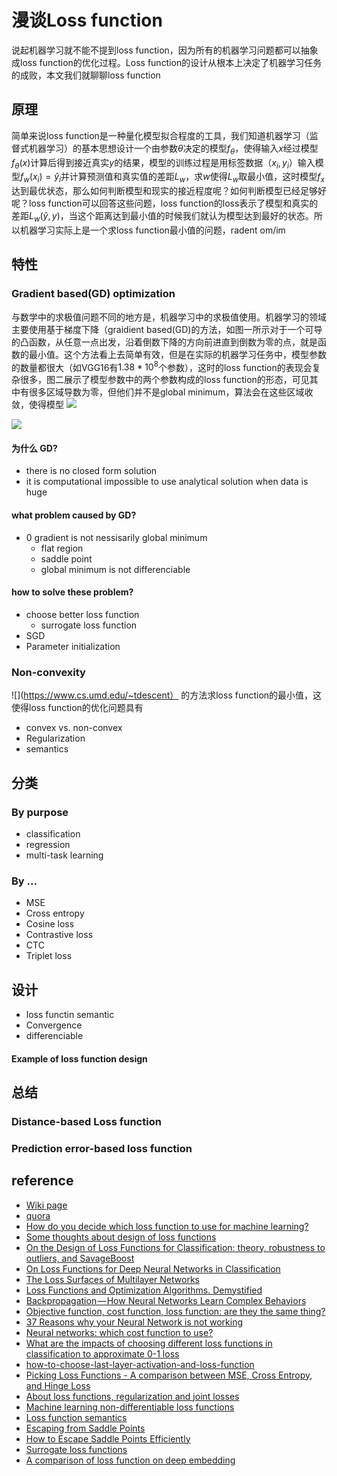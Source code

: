 # 漫谈Loss function
说起机器学习就不能不提到loss function，因为所有的机器学习问题都可以抽象成loss function的优化过程。Loss function的设计从根本上决定了机器学习任务的成败，本文我们就聊聊loss function

## 原理
简单来说loss function是一种量化模型拟合程度的工具，我们知道机器学习（监督式机器学习）的基本思想设计一个由参数$\theta$决定的模型$f_\theta$，使得输入$x$经过模型$f_\theta(x)$计算后得到接近真实$y$的结果，模型的训练过程是用标签数据（$x_i, y_i$）输入模型$f_w(x_i) = \hat y_i$并计算预测值和真实值的差距$L_w$，求$w$使得$L_w$取最小值，这时模型$f_x$达到最优状态，那么如何判断模型和现实的接近程度呢？如何判断模型已经足够好呢？loss function可以回答这些问题，loss function的loss表示了模型和真实的差距$L_w(\hat y, y)$，当这个距离达到最小值的时候我们就认为模型达到最好的状态。所以机器学习实际上是一个求loss function最小值的问题，radent om/im

## 特性
### Gradient based(GD) optimization
与数学中的求极值问题不同的地方是，机器学习中的求极值使用。机器学习的领域主要使用基于梯度下降（graidient based(GD)的方法，如图一所示对于一个可导的凸函数，从任意一点出发，沿着倒数下降的方向前进直到倒数为零的点，就是函数的最小值。这个方法看上去简单有效，但是在实际的机器学习任务中，模型参数的数量都很大（如VGG16有$1.38*10^8$个参数），这时的loss function的表现会复杂很多，图二展示了模型参数中的两个参数构成的loss function的形态，可见其中有很多区域导数为零，但他们并不是global minimum，算法会在这些区域收敛，使得模型
![](https://cdn-images-1.medium.com/max/1600/1*t6OiVIMKw3SBjNzj-lp_Fw.png)

![](https://i.stack.imgur.com/TY1L1.png)
#### 为什么 GD?
- there is no closed form solution
- it is computational impossible to use analytical solution when data is huge
#### what problem caused by GD?
- 0 gradient is not nessisarily global minimum
   - flat region
   - saddle point
   - global minimum is not differenciable

#### how to solve these problem?
- choose better loss function
    - surrogate loss function
- SGD  
- Parameter initialization
### Non-convexity


![](https://www.cs.umd.edu/~tdescent）
的方法求loss function的最小值，这使得loss function的优化问题具有

- convex vs. non-convex
- Regularization
- semantics

## 分类

### By purpose
- classification
- regression
- multi-task learning
### By ...

- MSE
- Cross entropy
- Cosine loss
- Contrastive loss
- CTC
- Triplet loss

## 设计
- loss functin semantic
- Convergence
- differenciable

#### Example of loss function design

## 总结



### Distance-based Loss function
### Prediction error-based loss function 



## reference
- [Wiki page](https://en.wikipedia.org/wiki/Loss_function)
- [quora](https://www.quora.com/When-is-square-loss-not-good-for-loss-function-for-regression)
- [How do you decide which loss function to use for machine learning?](https://www.quora.com/How-do-you-decide-which-loss-function-to-use-for-machine-learning)
- [Some thoughts about design of loss functions](https://www.ine.pt/revstat/pdf/rs070102.pdf)
- [On the Design of Loss Functions for Classification: theory, robustness to outliers, and SavageBoost](https://papers.nips.cc/paper/3591-on-the-design-of-loss-functions-for-classification-theory-robustness-to-outliers-and-savageboost.pdf)
- [On Loss Functions for Deep Neural Networks in Classification](https://arxiv.org/pdf/1702.05659.pdf)
- [The Loss Surfaces of Multilayer Networks](https://arxiv.org/pdf/1412.0233.pdf)
- [Loss Functions and Optimization Algorithms. Demystified](https://medium.com/data-science-group-iitr/loss-functions-and-optimization-algorithms-demystified-bb92daff331c)
- [Backpropagation — How Neural Networks Learn Complex Behaviors](https://medium.com/autonomous-agents/backpropagation-how-neural-networks-learn-complex-behaviors-9572ac161670)
- [Objective function, cost function, loss function: are they the same thing?](https://stats.stackexchange.com/questions/179026/objective-function-cost-function-loss-function-are-they-the-same-thing)
- [37 Reasons why your Neural Network is not working](https://blog.slavv.com/37-reasons-why-your-neural-network-is-not-working-4020854bd607)
- [Neural networks: which cost function to use?](https://datascience.stackexchange.com/questions/9850/neural-networks-which-cost-function-to-use)
- [What are the impacts of choosing different loss functions in classification to approximate 0-1 loss](https://stats.stackexchange.com/questions/222585/what-are-the-impacts-of-choosing-different-loss-functions-in-classification-to-a)
- [how-to-choose-last-layer-activation-and-loss-function](https://www.dlology.com/blog/how-to-choose-last-layer-activation-and-loss-function)
- [Picking Loss Functions - A comparison between MSE, Cross Entropy, and Hinge Loss](http://rohanvarma.me/Loss-Functions/)
- [About loss functions, regularization and joint losses ](http://christopher5106.github.io/deep/learning/2016/09/16/about-loss-functions-multinomial-logistic-logarithm-cross-entropy-square-errors-euclidian-absolute-frobenius-hinge.html)
- [Machine learning non-differentiable loss functions](http://khanhxnguyen.com/machine-learning-non-differentiable-loss-functions/)
- [Loss function semantics](http://hunch.net/?p=269)
- [Escaping from Saddle Points](http://www.offconvex.org/2016/03/22/saddlepoints/)
- [How to Escape Saddle Points Efficiently](http://www.offconvex.org/2017/07/19/saddle-efficiency/)
- [Surrogate loss functions](http://fa.bianp.net/blog/2014/surrogate-loss-functions-in-machine-learning/)
- [A comparison of loss function on deep embedding](https://www.slideshare.net/CenkBircanolu/a-comparison-of-loss-function-on-deep-embedding)
<!--stackedit_data:
eyJoaXN0b3J5IjpbMjAyOTczMzEzMCw5OTExMjg0LDEwNTc0Nz
gxMTgsLTMxNTMwNzM0LC0xMzcwNTQ5NDM1LDQyMzM4NjI1NCwt
MTIyNzM4ODMxMCwtMTgwMTQwNzY2NCwxNjIyOTg2NjA4LDE0OT
M3NDI4MywtNjMxNzQ0NTkyLC01NTMxNjY0MzJdfQ==
-->